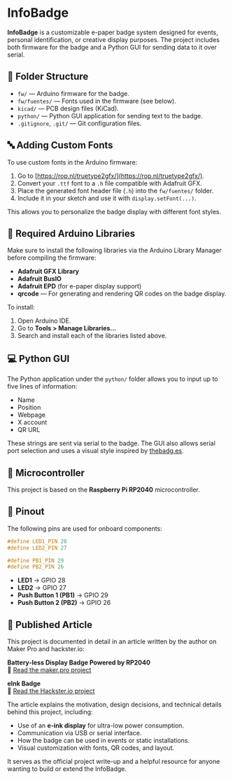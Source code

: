 
# InfoBadge

**InfoBadge** is a customizable e-paper badge system designed for events, personal identification, or creative display purposes. The project includes both firmware for the badge and a Python GUI for sending data to it over serial.

## 📁 Folder Structure

- `fw/` — Arduino firmware for the badge.
- `fw/fuentes/` — Fonts used in the firmware (see below).
- `kicad/` — PCB design files (KiCad).
- `python/` — Python GUI application for sending text to the badge.
- `.gitignore`, `.git/` — Git configuration files.

## 🔤 Adding Custom Fonts

To use custom fonts in the Arduino firmware:

1. Go to [https://rop.nl/truetype2gfx/](https://rop.nl/truetype2gfx/).
2. Convert your `.ttf` font to a `.h` file compatible with Adafruit GFX.
3. Place the generated font header file (`.h`) into the `fw/fuentes/` folder.
4. Include it in your sketch and use it with `display.setFont(...)`.

This allows you to personalize the badge display with different font styles.

## 🔧 Required Arduino Libraries

Make sure to install the following libraries via the Arduino Library Manager before compiling the firmware:

- **Adafruit GFX Library**
- **Adafruit BusIO**
- **Adafruit EPD** (for e-paper display support)
- **qrcode** — For generating and rendering QR codes on the badge display.

To install:
1. Open Arduino IDE.
2. Go to **Tools > Manage Libraries...**
3. Search and install each of the libraries listed above.

## 💻 Python GUI

The Python application under the `python/` folder allows you to input up to five lines of information:
- Name
- Position
- Webpage
- X account
- QR URL

These strings are sent via serial to the badge. The GUI also allows serial port selection and uses a visual style inspired by [thebadg.es](https://www.thebadg.es).

## 🧠 Microcontroller

This project is based on the **Raspberry Pi RP2040** microcontroller.

## 🔌 Pinout

The following pins are used for onboard components:

```cpp
#define LED1_PIN 28
#define LED2_PIN 27

#define PB1_PIN 29
#define PB2_PIN 26
```

- **LED1** → GPIO 28  
- **LED2** → GPIO 27  
- **Push Button 1 (PB1)** → GPIO 29  
- **Push Button 2 (PB2)** → GPIO 26  


## 📰 Published Article

This project is documented in detail in an article written by the author on Maker Pro and hackster.io:

**Battery-less Display Badge Powered by RP2040**  
📎 [Read the maker.pro project](https://maker.pro/arduino/projects/battery-less-display-badge)

**eInk Badge**  
📎 [Read the Hackster.io project](https://www.hackster.io/pablotrujillojuan/eink-badge-ca154f)

The article explains the motivation, design decisions, and technical details behind this project, including:

- Use of an **e-ink display** for ultra-low power consumption.
- Communication via USB or serial interface.
- How the badge can be used in events or static installations.
- Visual customization with fonts, QR codes, and layout.

It serves as the official project write-up and a helpful resource for anyone wanting to build or extend the InfoBadge.
